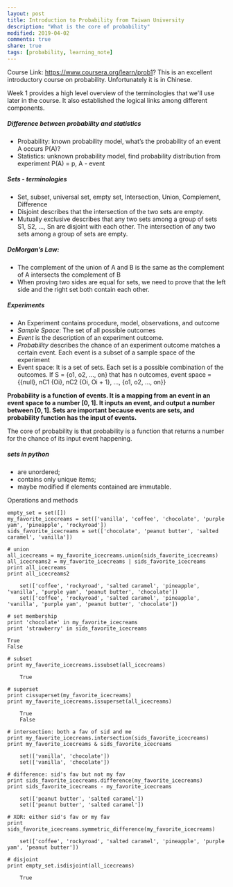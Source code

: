 ```yaml
---
layout: post
title: Introduction to Probability from Taiwan University
description: "What is the core of probability"
modified: 2019-04-02
comments: true
share: true
tags: [probability, learning_note]
---
```


Course Link: https://www.coursera.org/learn/prob1?
This is an excellent introductory course on probability. Unfortunately it is in Chinese.

Week 1 provides a high level overview of the terminologies that we'll use later in the course. It also established the logical links among different components. 

##### Difference between probability and statistics
- Probability: known probability model, what’s the probability of an event A occurs P(A)?
- Statistics: unknown probability model, find probability distribution from experiment
P(A) = p, A - event

##### Sets - terminologies

- Set, subset, universal set, empty set, Intersection, Union, Complement, Difference
- Disjoint describes that the intersection of the two sets are empty.
- Mutually exclusive describes that any two sets among a group of sets S1, S2, …, Sn are disjoint with each other. The intersection of any two sets among a group of sets are empty.

##### DeMorgan’s Law:

- The complement of the union of A and B is the same as the complement of A intersects the complement of B
- When proving two sides are equal for sets, we need to prove that the left side and the right set both contain each other. 

##### Experiments
- An Experiment contains procedure, model, observations, and outcome
- *Sample Space*: The set of all possible outcomes
- *Event* is the description of an experiment outcome.
- *Probability* describes the chance of an experiment outcome matches a certain event. Each event is a subset of a sample space of the experiment
- Event space: It is a set of sets. Each set is a possible combination of the outcomes. If S = {o1, o2, …, on} that has n outcomes, event space = {{null}, nC1 {Oi}, nC2 {Oi, Oi + 1}, …, {o1, o2, …, on}}

__Probability is a function of events. It is a mapping from an event in an event space to a number [0, 1]. It inputs an event, and output a number between [0, 1]. Sets are important because events are sets, and probability function has the input of events.__

The core of probability is that probability is a function that returns a number for the chance of its input event happening. 


##### sets in python

* are unordered;
* contains only unique items;
* maybe modified if elements contained are immutable.


Operations and methods



~~~
empty_set = set([])
my_favorite_icecreams = set(['vanilla', 'coffee', 'chocolate', 'purple yam', 'pineapple', 'rockyroad'])
sids_favorite_icecreams = set(['chocolate', 'peanut butter', 'salted caramel', 'vanilla'])
~~~


~~~
# union
all_icecreams = my_favorite_icecreams.union(sids_favorite_icecreams)
all_icecreams2 = my_favorite_icecreams | sids_favorite_icecreams
print all_icecreams
print all_icecreams2
~~~


~~~
    set(['coffee', 'rockyroad', 'salted caramel', 'pineapple', 'vanilla', 'purple yam', 'peanut butter', 'chocolate'])
    set(['coffee', 'rockyroad', 'salted caramel', 'pineapple', 'vanilla', 'purple yam', 'peanut butter', 'chocolate'])
~~~


~~~
# set membership
print 'chocolate' in my_favorite_icecreams
print 'strawberry' in sids_favorite_icecreams
~~~

    True
    False



~~~
# subset
print my_favorite_icecreams.issubset(all_icecreams)
~~~

~~~
    True
~~~


~~~
# superset
print cissuperset(my_favorite_icecreams)
print my_favorite_icecreams.issuperset(all_icecreams)
~~~

~~~
    True
    False
~~~


~~~
# intersection: both a fav of sid and me
print my_favorite_icecreams.intersection(sids_favorite_icecreams)
print my_favorite_icecreams & sids_favorite_icecreams
~~~

~~~
    set(['vanilla', 'chocolate'])
    set(['vanilla', 'chocolate'])
~~~


~~~
# difference: sid's fav but not my fav
print sids_favorite_icecreams.difference(my_favorite_icecreams)
print sids_favorite_icecreams - my_favorite_icecreams
~~~

~~~
    set(['peanut butter', 'salted caramel'])
    set(['peanut butter', 'salted caramel'])
~~~


~~~
# XOR: either sid's fav or my fav
print sids_favorite_icecreams.symmetric_difference(my_favorite_icecreams)
~~~

~~~
    set(['coffee', 'rockyroad', 'salted caramel', 'pineapple', 'purple yam', 'peanut butter'])
~~~


~~~
# disjoint
print empty_set.isdisjoint(all_icecreams)
~~~

~~~
    True
~~~

